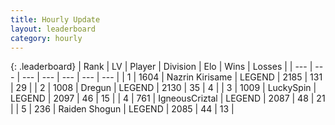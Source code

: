 ```yaml
---
title: Hourly Update
layout: leaderboard
category: hourly
---
```


{: .leaderboard}
| Rank | LV | Player | Division | Elo | Wins | Losses |
| --- | --- | --- | --- | --- | --- | --- |
| <span data-change="0">1</span> | 1604 | <span title="ID: 315148">Nazrin Kirisame</span> | LEGEND | <span data-change="0">2185</span> | <span data-change="0">131</span> | <span data-change="0">29</span> |
| <span data-change="0">2</span> | 1008 | <span title="ID: 337810">Dregun</span> | LEGEND | <span data-change="0">2130</span> | <span data-change="0">35</span> | <span data-change="0">4</span> |
| <span data-change="0">3</span> | 1009 | <span title="ID: 498412">LuckySpin</span> | LEGEND | <span data-change="0">2097</span> | <span data-change="0">46</span> | <span data-change="0">15</span> |
| <span data-change="0">4</span> | 761 | <span title="ID: 69018">IgneousCriztal</span> | LEGEND | <span data-change="0">2087</span> | <span data-change="0">48</span> | <span data-change="0">21</span> |
| <span data-change="0">5</span> | 236 | <span title="ID: 573202">Raiden Shogun</span> | LEGEND | <span data-change="0">2085</span> | <span data-change="0">44</span> | <span data-change="0">13</span> |